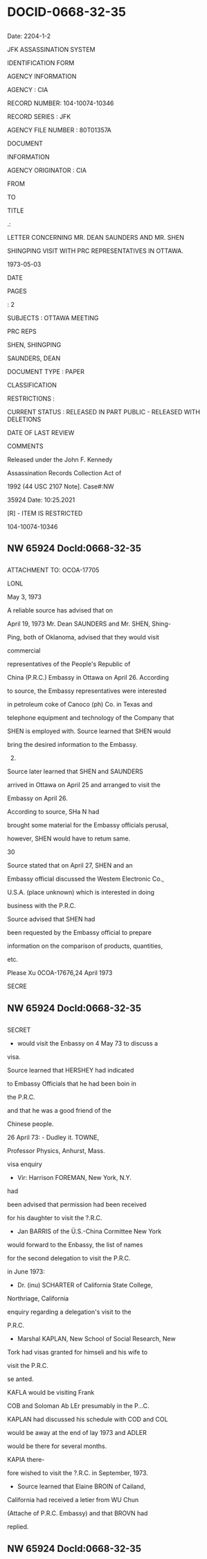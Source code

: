 # DOCID-0668-32-35

##
Date: 2204-1-2

JFK ASSASSINATION SYSTEM

IDENTIFICATION FORM

AGENCY INFORMATION

AGENCY : CIA

RECORD NUMBER: 104-10074-10346

RECORD SERIES : JFK

AGENCY FILE NUMBER : 80T01357A

DOCUMENT

INFORMATION

AGENCY ORIGINATOR : CIA

FROM

TO

TITLE

.:

LETTER CONCERNING MR. DEAN SAUNDERS AND MR. SHEN

SHINGPING VISIT WITH PRC REPRESENTATIVES IN OTTAWA.

1973-05-03

DATE

PAGES

: 2

SUBJECTS : OTTAWA MEETING

PRC REPS

SHEN, SHINGPING

SAUNDERS, DEAN

DOCUMENT TYPE : PAPER

CLASSIFICATION

RESTRICTIONS :

CURRENT STATUS : RELEASED IN PART PUBLIC - RELEASED WITH DELETIONS

DATE OF LAST REVIEW

COMMENTS

Released under the John F. Kennedy

Assassination Records Collection Act of

1992 (44 USC 2107 Note]. Case#:NW

35924 Date: 10:25.2021

[R] - ITEM IS RESTRICTED

104-10074-10346

NW 65924 Docld:0668-32-35
---

##
ATTACHMENT TO: OCOA-17705

LONL

May 3, 1973

A reliable source has advised that on

April 19, 1973 Mr. Dean SAUNDERS and Mr. SHEN, Shing-

Ping, both of Oklanoma, advised that they would visit

commercial

representatives of the People's Republic of

China (P.R.C.) Embassy in Ottawa on April 26. According

to source, the Embassy representatives were interested

in petroleum coke of Canoco (ph) Co. in Texas and

telephone equipment and technology of the Company that

SHEN is employed with. Source learned that SHEN would

bring the desired information to the Embassy.

2.

Source later learned that SHEN and SAUNDERS

arrived in Ottawa on April 25 and arranged to visit the

Embassy on April 26.

According to source, SHa N had

brought some material for the Embassy officials perusal,

however, SHEN would have to retum same.

30

Source stated that on April 27, SHEN and an

Embassy official discussed the Westem Electronic Co.,

U.S.A. (place unknown) which is interested in doing

business with the P.R.C.

Source advised that SHEN had

been requested by the Embassy official to prepare

information on the comparison of products, quantities,

etc.

Please Xu 0COA-17676,24 April 1973

SECRE

NW 65924 Docld:0668-32-35
---

##
SECRET

- would visit the Enbassy on 4 May 73 to discuss a

visa.

Source learned that HERSHEY had indicated

to Embassy Officials that he had been boin in

the P.R.C.

and that he was a good friend of the

Chinese people.

26 April 73: - Dudley it. TOWNE,

Professor Physics, Anhurst, Mass.

visa enquiry

- Vir: Harrison FOREMAN, New York, N.Y.

had

been advised that permission had been received

for his daughter to visit the ?.R.C.

- Jan BARRIS of the Ü.S.-China Cormittee New York

would forward to the Enbassy, the list of names

for the second delegation to visit the P.R.C.

in June 1973:

- Dr. (inu) SCHARTER of California State College,

Northriage, California

enquiry regarding a delegation's visit to the

P.R.C.

- Marshal KAPLAN, New School of Social Research, New

Tork had visas granted for himseli and his wife to

visit the P.R.C.

se anted.

KAFLA would be visiting Frank

COB and Soloman Ab LEr presumably in the P...C.

KAPLAN had discussed his schedule with COD and COL

would be away at the end of lay 1973 and ADLER

would be there for several months.

KAPIA there-

fore wished to visit the ?.R.C. in September, 1973.

- Source learned that Elaine BROIN of Cailand,

California had received a letier from WU Chun

(Attache of P.R.C. Embassy) and that BROVN had

replied.

NW 65924 Docld:0668-32-35
---

